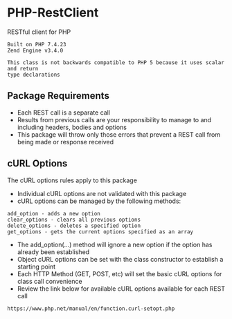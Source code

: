 # PHP-RestClient
RESTful client for PHP

```
Built on PHP 7.4.23
Zend Engine v3.4.0

This class is not backwards compatible to PHP 5 because it uses scalar and return
type declarations
```

## Package Requirements
* Each REST call is a separate call
* Results from previous calls are your responsibility to manage to and including headers, bodies and options
* This package will throw only those errors that prevent a REST call from being made or response received

## cURL Options
The cURL options rules apply to this package
* Individual cURL options are not validated with this package
* cURL options can be managed by the following methods:
```
add_option - adds a new option
clear_options - clears all previous options
delete_options - deletes a specified option
get_options - gets the current options specified as an array
```
* The add_option(...) method will ignore a new option if the option has already been established
* Object cURL options can be set with the class constructor to establish a starting point
* Each HTTP Method (GET, POST, etc) will set the basic cURL options for class call convenience
* Review the link below for available cURL options available for each REST call
```
https://www.php.net/manual/en/function.curl-setopt.php
```
